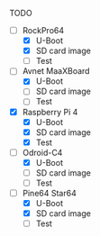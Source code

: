 TODO

* [ ] RockPro64
    * [x] U-Boot
    * [x] SD card image
    * [ ] Test
* [ ] Avnet MaaXBoard
    * [x] U-Boot
    * [ ] SD card image
    * [ ] Test
* [x] Raspberry Pi 4
    * [x] U-Boot
    * [x] SD card image
    * [x] Test
* [ ] Odroid-C4
    * [x] U-Boot
    * [ ] SD card image
    * [ ] Test
* [ ] Pine64 Star64
    * [x] U-Boot
    * [x] SD card image
    * [ ] Test
